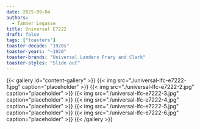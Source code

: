 ```yaml
---
date: 2025-09-04
authors:
  - Tanner Legasse
title: Universal E7222
draft: false
tags: ["toasters"]
toaster-decade: "1920s"
toaster-years: "~1920"
toaster-brands: "Universal Landers Frary and Clark"
toaster-styles: "Slide out"
---
```

{{< gallery id="content-gallery" >}}
  {{< img src="./universal-lfc-e7222-1.jpg" caption="placeholder" >}}
  {{< img src="./universal-lfc-e7222-2.jpg" caption="placeholder" >}}
  {{< img src="./universal-lfc-e7222-3.jpg" caption="placeholder" >}}
  {{< img src="./universal-lfc-e7222-4.jpg" caption="placeholder" >}}
  {{< img src="./universal-lfc-e7222-5.jpg" caption="placeholder" >}}
  {{< img src="./universal-lfc-e7222-6.jpg" caption="placeholder" >}}
{{< /gallery >}}
